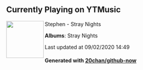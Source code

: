 ## Currently Playing on YTMusic

[<img align="left" width="100" src="https://lh3.googleusercontent.com/_h9Tdj8bwTeKtGYQxdaAObWmw_jS6Ba9UtEcwc2Pd1YKE_erebQ0NOj2c3rwuTGyv29iZDo24I8hM3XG">](https://music.youtube.com/channel/UC-pWHpBjdGG69N9mM2auIAA)

Stephen - Stray Nights

**Albums**: Stray Nights

Last updated at 09/02/2020 14:49

#### Generated with [20chan/github-now](https://github.com/20chan/github-now)


<!--
**20chan/20chan** is a ✨ _special_ ✨ repository because its `README.md` (this file) appears on your GitHub profile.

Here are some ideas to get you started:

- 🔭 I’m currently working on ...
- 🌱 I’m currently learning ...
- 👯 I’m looking to collaborate on ...
- 🤔 I’m looking for help with ...
- 💬 Ask me about ...
- 📫 How to reach me: ...
- 😄 Pronouns: ...
- ⚡ Fun fact: ...
-->
